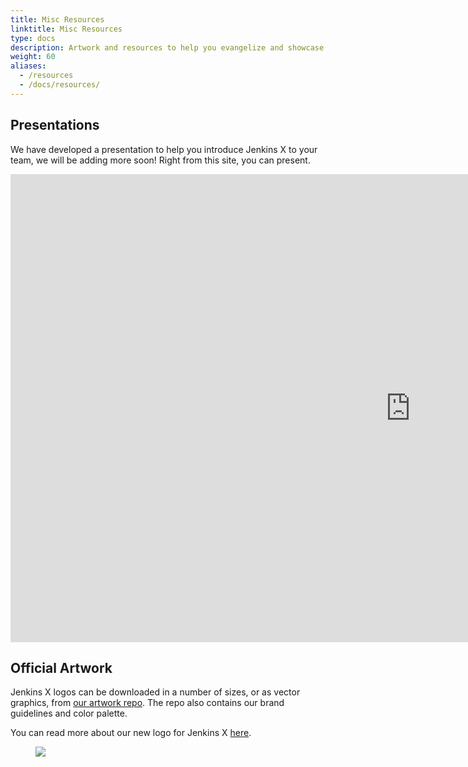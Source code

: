 ```yaml
---
title: Misc Resources
linktitle: Misc Resources
type: docs
description: Artwork and resources to help you evangelize and showcase Jenkins X to your team!
weight: 60
aliases:
  - /resources
  - /docs/resources/
---
```


## Presentations

We have developed a presentation to help you introduce Jenkins X to your team, we will be adding more soon! Right from this site, you can present.

<iframe src="https://gitpitch.com/sharepointoscar/presentations/master?p=talks/intro-to-jenkins-x#/" frameborder="0" width="1280" height="749"  webkitallowfullscreen="true"></iframe>

## Official Artwork
Jenkins X logos can be downloaded in a number of sizes, or as vector graphics, from [our artwork repo](https://github.com/cdfoundation/artwork/tree/master/jenkinsx). The repo also contains our brand guidelines and color palette.

You can read more about our new logo for Jenkins X [here](https://jenkins-x.io/blog/2019/07/31/new-logo-jenkins-x/).

<figure>
<img src="/news/new-logo-jenkins-x/jenkinsx-stacked-color.png"> 
</figure>
